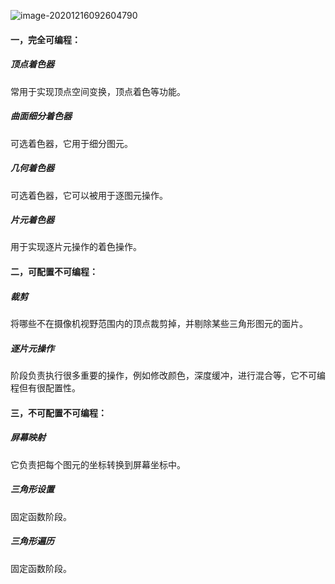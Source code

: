 ![image-20201216092604790](C:\Users\Administrator\AppData\Roaming\Typora\typora-user-images\image-20201216092604790.png)

####  一，完全可编程：

##### 顶点着色器

常用于实现顶点空间变换，顶点着色等功能。

##### 曲面细分着色器

可选着色器，它用于细分图元。

##### 几何着色器

可选着色器，它可以被用于逐图元操作。

##### 片元着色器

用于实现逐片元操作的着色操作。

#### 二，可配置不可编程：

##### 裁剪

将哪些不在摄像机视野范围内的顶点裁剪掉，并剔除某些三角形图元的面片。

##### 逐片元操作

阶段负责执行很多重要的操作，例如修改颜色，深度缓冲，进行混合等，它不可编程但有很配置性。

#### 三，不可配置不可编程：

##### 屏幕映射

它负责把每个图元的坐标转换到屏幕坐标中。

##### 三角形设置

固定函数阶段。

##### 三角形遍历

固定函数阶段。